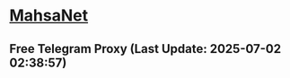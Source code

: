 
# [MahsaNet](https://t.me/mahsa_net)
## Free Telegram Proxy (Last Update: 2025-07-02 02:38:57)

    